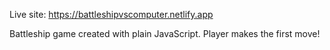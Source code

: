 Live site: https://battleshipvscomputer.netlify.app

Battleship game created with plain JavaScript. Player makes the first move!
